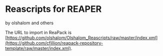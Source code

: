 # Reascripts for REAPER 

by olshalom and others


The URL to import in ReaPack is [https://github.com/olshalom/Olshalom_Reascripts/raw/master/index.xml](https://github.com/cfillion/reapack-repository-template/raw/master/index.xml).
